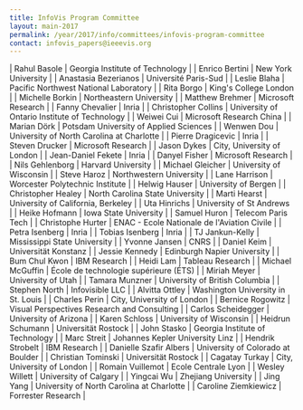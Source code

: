 ```yaml
---
title: InfoVis Program Committee
layout: main-2017
permalink: /year/2017/info/committees/infovis-program-committee
contact: infovis_papers@ieeevis.org
---
```


| Rahul Basole | Georgia Institute of Technology |
| Enrico Bertini | New York University |
| Anastasia Bezerianos | Université Paris-Sud |
| Leslie Blaha | Pacific Northwest National Laboratory |
| Rita Borgo | King's College London |
| Michelle Borkin | Northeastern University |
| Matthew Brehmer | Microsoft Research |
| Fanny Chevalier | Inria |
| Christopher Collins | University of Ontario Institute of Technology |
| Weiwei Cui | Microsoft Research China |
| Marian Dörk | Potsdam University of Applied Sciences |
| Wenwen Dou | University of North Carolina at Charlotte |
| Pierre Dragicevic | Inria |
| Steven Drucker | Microsoft Research |
| Jason Dykes | City, University of London |
| Jean-Daniel Fekete | Inria |
| Danyel Fisher | Microsoft Research |
| Nils Gehlenborg | Harvard University |
| Michael Gleicher | University of Wisconsin |
| Steve Haroz | Northwestern University |
| Lane Harrison | Worcester Polytechnic Institute |
| Helwig Hauser | University of Bergen |
| Christopher Healey | North Carolina State University |
| Marti Hearst | University of California, Berkeley |
| Uta Hinrichs | University of St Andrews |
| Heike Hofmann | Iowa State University |
| Samuel Huron | Telecom Paris Tech |
| Christophe Hurter | ENAC - Ecole Nationale de l'Aviation Civile |
| Petra Isenberg | Inria |
| Tobias Isenberg | Inria |
| TJ Jankun-Kelly | Mississippi State University |
| Yvonne Jansen | CNRS |
| Daniel Keim | Universität Konstanz |
| Jessie Kennedy | Edinburgh Napier University |
| Bum Chul Kwon | IBM Research |
| Heidi Lam | Tableau Research |
| Michael McGuffin | École de technologie supérieure (ÉTS) |
| Miriah Meyer | University of Utah |
| Tamara Munzner | University of British Columbia |
| Stephen North | Infovisible LLC |
| Alvitta Ottley | Washington University in St. Louis |
| Charles Perin | City, University of London |
| Bernice Rogowitz | Visual Perspectives Research and Consulting |
| Carlos Scheidegger | University of Arizona |
| Karen Schloss | University of Wisconsin |
| Heidrun Schumann | Universität Rostock |
| John Stasko | Georgia Institute of Technology |
| Marc Streit | Johannes Kepler University Linz |
| Hendrik Strobelt | IBM Research |
| Danielle Szafir Albers | University of Colorado at Boulder |
| Christian Tominski | Universität Rostock |
| Cagatay Turkay | City, University of London |
| Romain Vuillemot | Ecole Centrale Lyon |
| Wesley Willett | University of Calgary |
| Yingcai Wu | Zhejiang University |
| Jing Yang | University of North Carolina at Charlotte |
| Caroline Ziemkiewicz | Forrester Research |
